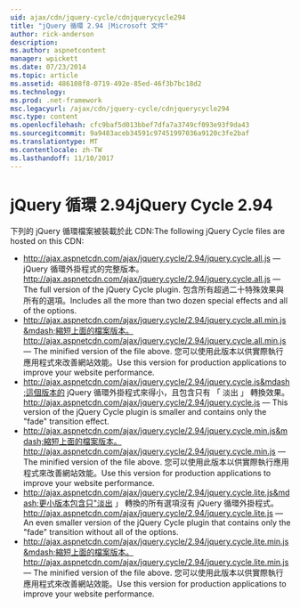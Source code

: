 ```yaml
---
uid: ajax/cdn/jquery-cycle/cdnjquerycycle294
title: "jQuery 循環 2.94 |Microsoft 文件"
author: rick-anderson
description: 
ms.author: aspnetcontent
manager: wpickett
ms.date: 07/23/2014
ms.topic: article
ms.assetid: 486108f8-0719-492e-85ed-46f3b7bc18d2
ms.technology: 
ms.prod: .net-framework
msc.legacyurl: /ajax/cdn/jquery-cycle/cdnjquerycycle294
msc.type: content
ms.openlocfilehash: cfc9baf5d013bbef7dfa7a3749cf093e93f9da43
ms.sourcegitcommit: 9a9483aceb34591c97451997036a9120c3fe2baf
ms.translationtype: MT
ms.contentlocale: zh-TW
ms.lasthandoff: 11/10/2017
---
```

<a name="jquery-cycle-294"></a><span data-ttu-id="e1ddf-102">jQuery 循環 2.94</span><span class="sxs-lookup"><span data-stu-id="e1ddf-102">jQuery Cycle 2.94</span></span>
====================
<span data-ttu-id="e1ddf-103">下列的 jQuery 循環檔案被裝載於此 CDN:</span><span class="sxs-lookup"><span data-stu-id="e1ddf-103">The following jQuery Cycle files are hosted on this CDN:</span></span>

- <span data-ttu-id="e1ddf-104">http://ajax.aspnetcdn.com/ajax/jquery.cycle/2.94/jquery.cycle.all.js &mdash; jQuery 循環外掛程式的完整版本。</span><span class="sxs-lookup"><span data-stu-id="e1ddf-104">http://ajax.aspnetcdn.com/ajax/jquery.cycle/2.94/jquery.cycle.all.js &mdash; The full version of the jQuery Cycle plugin.</span></span> <span data-ttu-id="e1ddf-105">包含所有超過二十特殊效果與所有的選項。</span><span class="sxs-lookup"><span data-stu-id="e1ddf-105">Includes all the more than two dozen special effects and all of the options.</span></span>
- <span data-ttu-id="e1ddf-106">http://ajax.aspnetcdn.com/ajax/jquery.cycle/2.94/jquery.cycle.all.min.js&mdash;縮短上面的檔案版本。</span><span class="sxs-lookup"><span data-stu-id="e1ddf-106">http://ajax.aspnetcdn.com/ajax/jquery.cycle/2.94/jquery.cycle.all.min.js &mdash; The minified version of the file above.</span></span> <span data-ttu-id="e1ddf-107">您可以使用此版本以供實際執行應用程式來改善網站效能。</span><span class="sxs-lookup"><span data-stu-id="e1ddf-107">Use this version for production applications to improve your website performance.</span></span>
- <span data-ttu-id="e1ddf-108">http://ajax.aspnetcdn.com/ajax/jquery.cycle/2.94/jquery.cycle.js&mdash;這個版本的 jQuery 循環外掛程式來得小，且包含只有 「 淡出 」 轉換效果。</span><span class="sxs-lookup"><span data-stu-id="e1ddf-108">http://ajax.aspnetcdn.com/ajax/jquery.cycle/2.94/jquery.cycle.js &mdash; This version of the jQuery Cycle plugin is smaller and contains only the "fade" transition effect.</span></span>
- <span data-ttu-id="e1ddf-109">http://ajax.aspnetcdn.com/ajax/jquery.cycle/2.94/jquery.cycle.min.js&mdash;縮短上面的檔案版本。</span><span class="sxs-lookup"><span data-stu-id="e1ddf-109">http://ajax.aspnetcdn.com/ajax/jquery.cycle/2.94/jquery.cycle.min.js &mdash; The minified version of the file above.</span></span> <span data-ttu-id="e1ddf-110">您可以使用此版本以供實際執行應用程式來改善網站效能。</span><span class="sxs-lookup"><span data-stu-id="e1ddf-110">Use this version for production applications to improve your website performance.</span></span>
- <span data-ttu-id="e1ddf-111">http://ajax.aspnetcdn.com/ajax/jquery.cycle/2.94/jquery.cycle.lite.js&mdash;更小版本包含只"淡出 」 轉換的所有選項沒有 jQuery 循環外掛程式。</span><span class="sxs-lookup"><span data-stu-id="e1ddf-111">http://ajax.aspnetcdn.com/ajax/jquery.cycle/2.94/jquery.cycle.lite.js &mdash; An even smaller version of the jQuery Cycle plugin that contains only the "fade" transition without all of the options.</span></span>
- <span data-ttu-id="e1ddf-112">http://ajax.aspnetcdn.com/ajax/jquery.cycle/2.94/jquery.cycle.lite.min.js&mdash;縮短上面的檔案版本。</span><span class="sxs-lookup"><span data-stu-id="e1ddf-112">http://ajax.aspnetcdn.com/ajax/jquery.cycle/2.94/jquery.cycle.lite.min.js &mdash; The minified version of the file above.</span></span> <span data-ttu-id="e1ddf-113">您可以使用此版本以供實際執行應用程式來改善網站效能。</span><span class="sxs-lookup"><span data-stu-id="e1ddf-113">Use this version for production applications to improve your website performance.</span></span>
